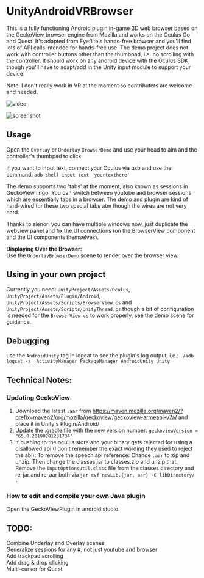 # UnityAndroidVRBrowser
This is a fully functioning Android plugin in-game 3D web browser based on the GeckoView browser engine from Mozilla and works on the Oculus Go and Quest. It's adapted from Eyeflite's hands-free browser and you'll find lots of API calls intended for hands-free use. The demo project does not work with controller buttons other than the thumbpad, i.e. no scrolling with the controller. It should work on any android device with the Oculus SDK, though you'll have to adapt/add in the Unity input module to support your device.

Note: I don't really work in VR at the moment so contributers are welcome and needed.

![video](https://raw.githubusercontent.com/IanPhilips/UnityAndroidVRBrowser/master/output.gif)


![screenshot](https://raw.githubusercontent.com/IanPhilips/UnityAndroidVRBrowser/master/webview.png)




## Usage
Open the `Overlay` or `Underlay` `BrowserDemo` and use your head to aim and the controller's thumbpad to click. 

If you want to input text, connect your Oculus via usb and use the command: `adb shell input text 'yourtexthere'`

The demo supports two 'tabs' at the moment, also known as sessions in GeckoView lingo. You can switch between youtube and browser sessions which are essentially tabs in a browser. The demo and plugin are kind of hard-wired for these two special tabs atm though the wires are not very hard.  

Thanks to sienori you can have multiple windows now, just duplicate the webview panel and fix the UI connections (on the BrowserView component and the UI components themselves).

**Displaying Over the Browser:**  
Use the `UnderlayBrowserDemo` scene to render over the browser view.

## Using in your own project
Currently you need: `UnityProject/Assets/Oculus`, `UnityProject/Assets/Plugin/Android`, `UnityProject/Assets/Scripts/BrowserView.cs` and `UnityProject/Assets/Scripts/UnityThread.cs` though a bit of configuration is needed for the `BrowserView.cs` to work properly, see the demo scene for guidance. 
 
## Debugging
use the `AndroidUnity` tag in logcat to see the plugin's log output, i.e.:
`./adb logcat -s  ActivityManager PackageManager AndroidUnity Unity` 

## Technical Notes:

### Updating GeckoView  
1. Download the latest `.aar` from https://maven.mozilla.org/maven2/?prefix=maven2/org/mozilla/geckoview/geckoview-armeabi-v7a/ and place it in Unity's Plugin/Android/  
2. Update the .gradle file with the new version number: `geckoviewVersion = "65.0.20190201231734"`  
3. If pushing to the oculus store and your binary gets rejected for using a disallowed api (I don't remember the exact wording they used to reject the abi): To remove the speech api reference: Change `.aar` to zip and unzip. Then change the classes.jar to classes.zip and unzip that. Remove the `InputOptionsUtil.class` file from the classes directory and re-jar and re-aar both via `jar cvf newLib.{jar, aar} -C libDirectory/ .`

### How to edit and compile your own Java plugin
Open the GeckoViewPlugin in android studio.

## TODO:  
Combine Underlay and Overlay scenes  
Generalize sessions for any #, not just youtube and browser  
Add trackpad scrolling  
Add drag & drop clicking  
Multi-cursor for Quest
